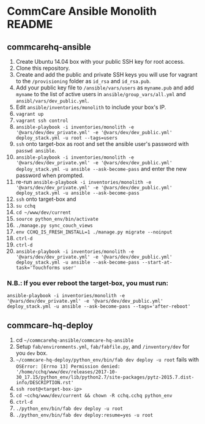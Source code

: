 # CommCare Ansible Monolith README

## commcarehq-ansible
1. Create Ubuntu 14.04 box with your public SSH key for root access.
2. Clone this repository.
3. Create and add the public and private SSH keys you will use for vagrant to the `/provisioning` folder as `id_rsa` and `id_rsa.pub`.
4. Add your public key file to `/ansible/vars/users` as `myname.pub` and add `myname` to the list of active users in `ansible/group_vars/all.yml` and `ansibl/vars/dev_public.yml`.
5. Edit `ansible/inventories/monolith` to include your box's IP.
6. `vagrant up`
7. `vagrant ssh control`
8. `ansible-playbook -i inventories/monolith -e '@vars/dev/dev_private.yml' -e '@vars/dev/dev_public.yml' deploy_stack.yml -u root --tags=users`
9. `ssh` onto target-box as root and set the ansible user's password with `passwd ansible`.
10. `ansible-playbook -i inventories/monolith -e '@vars/dev/dev_private.yml' -e '@vars/dev/dev_public.yml' deploy_stack.yml -u ansible --ask-become-pass` and enter the new password when prompted.
11. re-run `ansible-playbook -i inventories/monolith -e '@vars/dev/dev_private.yml' -e '@vars/dev/dev_public.yml' deploy_stack.yml -u ansible --ask-become-pass`
12. `ssh` onto target-box and
  1. `su cchq`
  2. `cd ~/www/dev/current`
  3. `source python_env/bin/activate`
  4. `./manage.py sync_couch_views`
  5. `env CCHQ_IS_FRESH_INSTALL=1 ./manage.py migrate --noinput`
  6. `ctrl-d`
  7. `ctrl-d`
13. `ansible-playbook -i inventories/monolith -e '@vars/dev/dev_private.yml' -e '@vars/dev/dev_public.yml' deploy_stack.yml -u ansible --ask-become-pass --start-at-task='Touchforms user'`

### N.B.: If you ever reboot the target-box, you must run:
`ansible-playbook -i inventories/monolith -e '@vars/dev/dev_private.yml' -e '@vars/dev/dev_public.yml' deploy_stack.yml -u ansible --ask-become-pass --tags='after-reboot'`

## commcare-hq-deploy
1. cd `~/commcarehq-ansible/commcare-hq-ansible`
1. Setup `fab/environments.yml`, `fab/fabfile.py`, and `/inventory/dev` for you `dev` box.
2. `~/commcare-hq-deploy/python_env/bin/fab dev deploy -u root` fails with `OSError: [Errno 13] Permission denied: '/home/cchq/www/dev/releases/2017-10-30_17.15/python_env/lib/python2.7/site-packages/pytz-2015.7.dist-info/DESCRIPTION.rst'`
4. `ssh root@<target-box-ip>`
  1. `cd ~cchq/www/dev/current && chown -R cchq.cchq python_env`
  2. `ctrl-d`
5. `./python_env/bin/fab dev deploy -u root`
6. `./python_env/bin/fab dev deploy:resume=yes -u root`
